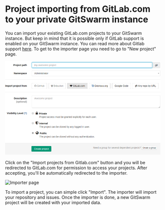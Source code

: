 # Project importing from GitLab.com to your private GitSwarm instance

You can import your existing GitLab.com projects to your GitSwarm instance.
But keep in mind that it is possible only if GitLab support is enabled on
your GitSwarm instance. You can read more about Gitlab support
[here](../integration/gitlab.md). To get to the importer page you need to
go to "New project" page.

![New project page](gitlab_importer/new_project_page.png)

Click on the "Import projects from Gitlab.com" button and you will be
redirected to GitLab.com for permission to access your projects. After
accepting, you'll be automatically redirected to the importer.

![Importer page](gitlab_importer/importer.png)

To import a project, you can simple click "Import". The importer will
import your repository and issues. Once the importer is done, a new
GitSwarm project will be created with your imported data.
